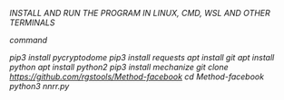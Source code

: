 _INSTALL AND RUN THE PROGRAM IN LINUX, CMD, WSL AND OTHER TERMINALS_

_command_

_pip3 install pycryptodome_
_pip3 install requests_
_apt install git_
_apt install python_
_apt install python2_
_pip3 install mechanize_
_git clone https://github.com/rgstools/Method-facebook_
_cd Method-facebook_
_python3 nnrr.py_

